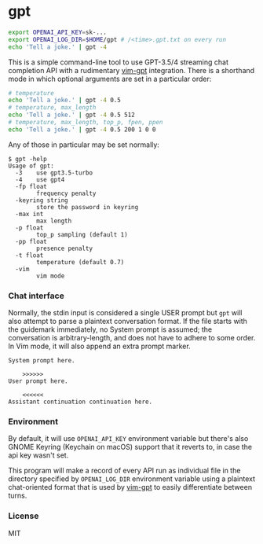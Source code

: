 # gpt
```bash
export OPENAI_API_KEY=sk-...
export OPENAI_LOG_DIR=$HOME/gpt # /<time>.gpt.txt on every run
echo 'Tell a joke.' | gpt -4
```

This is a simple command-line tool to use GPT-3.5/4 streaming chat completion API with a rudimentary [vim-gpt][1] integration. There is a shorthand mode in which optional arguments are set in a particular order:

```bash
# temperature
echo 'Tell a joke.' | gpt -4 0.5
# temperature, max_length
echo 'Tell a joke.' | gpt -4 0.5 512
# temperature, max_length, top_p, fpen, ppen
echo 'Tell a joke.' | gpt -4 0.5 200 1 0 0
```

Any of those in particular may be set normally:

```
$ gpt -help
Usage of gpt:
  -3	use gpt3.5-turbo
  -4	use gpt4
  -fp float
    	frequency penalty
  -keyring string
    	store the password in keyring
  -max int
    	max length
  -p float
    	top_p sampling (default 1)
  -pp float
    	presence penalty
  -t float
    	temperature (default 0.7)
  -vim
    	vim mode
```

### Chat interface

Normally, the stdin input is considered a single USER prompt but `gpt` will also attempt to parse a plaintext conversation format. If the file starts with the guidemark immediately, no System prompt is assumed; the conversation is arbitrary-length, and does not have to adhere to some order. In Vim mode, it will also append an extra prompt marker.

```
System prompt here.

	>>>>>>
User prompt here.

	<<<<<<
Assistant continuation continuation here.
```

### Environment

By default, it will use `OPENAI_API_KEY` environment variable but there's also GNOME Keyring (Keychain on macOS) support that it reverts to, in case the api key wasn't set.

This program will make a record of every API run as individual file in the directory specified by `OPENAI_LOG_DIR` environment variable using a plaintext chat-oriented format that is used by [vim-gpt][1] to easily differentiate between turns.

### License

MIT

[1]: https://github.com/tucnak/vim-gpt
